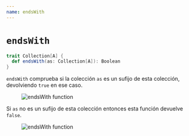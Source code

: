 ```yaml
---
name: endsWith
---
```


# `endsWith`

~~~ scala
trait Collection[A] {
  def endsWith(as: Collection[A]): Boolean
}
~~~

`endsWith` comprueba si la colección `as` es un sufijo de esta colección, devolviendo `true` en ese caso.

<figure class="diagram">
  <img src="../images/endsWith.svg" alt="endsWith function">
  <!-- <figcaption class="diagram-desc"></figcaption> -->
</figure>

Si `as` no es un sufijo de esta colección entonces esta función devuelve `false`.

<figure class="diagram">
  <img src="../images/endsWith.2.svg" alt="endsWith function">
  <!-- <figcaption class="diagram-desc"></figcaption> -->
</figure>
